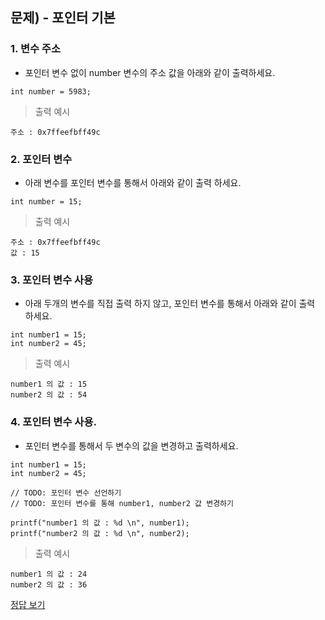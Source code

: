 ## 문제) - 포인터 기본

### 1. 변수 주소

* 포인터 변수 없이 number 변수의 주소 값을 아래와 같이 출력하세요. 

`int number = 5983;`

> 출력 예시 

```
주소 : 0x7ffeefbff49c
```

### 2. 포인터 변수

* 아래 변수를 포인터 변수를 통해서 아래와 같이 출력 하세요.  

`int number = 15;`

> 출력 예시 

```
주소 : 0x7ffeefbff49c
값 : 15
```


### 3. 포인터 변수 사용
* 아래 두개의 변수를 직접 출력 하지 않고, 포인터 변수를 통해서 아래와 같이 출력 하세요.

```
int number1 = 15;
int number2 = 45;
```

> 출력 예시 

```
number1 의 값 : 15 
number2 의 값 : 54 
```


### 4. 포인터 변수 사용. 

* 포인터 변수를 통해서 두 변수의 값을 변경하고 출력하세요. 

```
int number1 = 15;
int number2 = 45;

// TODO: 포인터 변수 선언하기
// TODO: 포인터 변수를 통해 number1, number2 값 변경하기

printf("number1 의 값 : %d \n", number1);
printf("number2 의 값 : %d \n", number2);
```

> 출력 예시 

```
number1 의 값 : 24 
number2 의 값 : 36
```

[정답 보기](test01.c)

